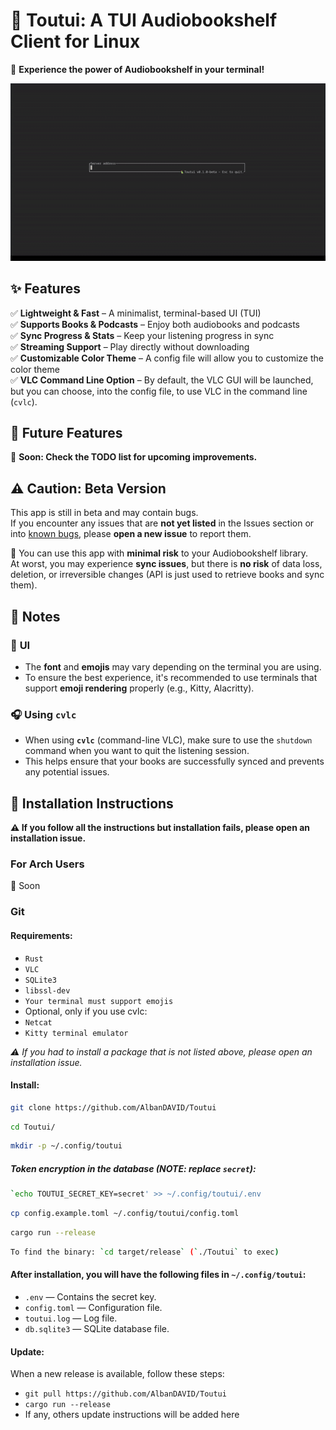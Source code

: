 # 🦜 Toutui: A TUI Audiobookshelf Client for Linux  
🚀 **Experience the power of Audiobookshelf in your terminal!**  

![🎬 Demo](assets/demo_1.gif)  

## ✨ Features  
✅ **Lightweight & Fast** – A minimalist, terminal-based UI (TUI)  
✅ **Supports Books & Podcasts** – Enjoy both audiobooks and podcasts  
✅ **Sync Progress & Stats** – Keep your listening progress in sync  
✅ **Streaming Support** – Play directly without downloading  
✅ **Customizable Color Theme** – A config file will allow you to customize the color theme  
✅ **VLC Command Line Option** – By default, the VLC GUI will be launched, but you can choose, into the config file, to use VLC in the command line (`cvlc`). 


## 🔮 Future Features  
🚧 **Soon: Check the TODO list for upcoming improvements.**  

## ⚠️ Caution: Beta Version  
This app is still in beta and may contain bugs.  
If you encounter any issues that are **not yet listed** in the Issues section or into [known bugs](https://github.com/AlbanDAVID/Toutui/blob/main/known_bugs.md), please **open a new issue** to report them.  

🔐 You can use this app with **minimal risk** to your Audiobookshelf library.  
At worst, you may experience **sync issues**, but there is **no risk** of data loss, deletion, or irreversible changes (API is just used to retrieve books and sync them).

## 📝 Notes
### 🎨 **UI**
- The **font** and **emojis** may vary depending on the terminal you are using.
- To ensure the best experience, it's recommended to use terminals that support **emoji rendering** properly (e.g., Kitty, Alacritty).

### 🎧 **Using `cvlc`**
- When using **`cvlc`** (command-line VLC), make sure to use the `shutdown` command when you want to quit the listening session.
- This helps ensure that your books are successfully synced and prevents any potential issues.

## 🚨 Installation Instructions

**⚠️ If you follow all the instructions but installation fails, please open an installation issue.**

### For Arch Users
🚧 Soon

### Git

#### **Requirements:**
- `Rust`
- `VLC`
- `SQLite3`
- `libssl-dev`
- `Your terminal must support emojis`
- Optional, only if you use cvlc:
- `Netcat`
- `Kitty terminal emulator`

*⚠️ If you had to install a package that is not listed above, please open an installation issue.*

#### **Install:**
```bash
git clone https://github.com/AlbanDAVID/Toutui
```
```bash
cd Toutui/
```
```bash
mkdir -p ~/.config/toutui
```

##### Token encryption in the database (**NOTE**: replace `secret`):

```bash
`echo TOUTUI_SECRET_KEY=secret' >> ~/.config/toutui/.env
```
```bash
cp config.example.toml ~/.config/toutui/config.toml
```
```bash
cargo run --release
```
```bash
To find the binary: `cd target/release` (`./Toutui` to exec)
```

#### After installation, you will have the following files in `~/.config/toutui`:
- `.env` — Contains the secret key.
- `config.toml` — Configuration file.
- `toutui.log` — Log file.
- `db.sqlite3` — SQLite database file.

#### **Update:**

When a new release is available, follow these steps:

- `git pull https://github.com/AlbanDAVID/Toutui`
- `cargo run --release`
- If any, others update instructions will be added here



